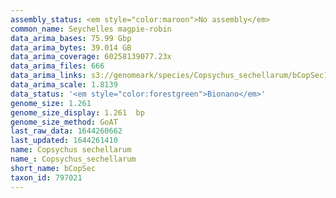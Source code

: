 ```yaml
---
assembly_status: <em style="color:maroon">No assembly</em>
common_name: Seychelles magpie-robin
data_arima_bases: 75.99 Gbp
data_arima_bytes: 39.014 GB
data_arima_coverage: 60258139077.23x
data_arima_files: 666
data_arima_links: s3://genomeark/species/Copsychus_sechellarum/bCopSec1/genomic_data/arima/<br>
data_arima_scale: 1.8139
data_status: '<em style="color:forestgreen">Bionano</em>'
genome_size: 1.261
genome_size_display: 1.261  bp
genome_size_method: GoAT
last_raw_data: 1644260662
last_updated: 1644261410
name: Copsychus sechellarum
name_: Copsychus_sechellarum
short_name: bCopSec
taxon_id: 797021
---
```

